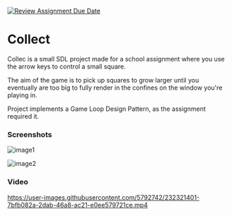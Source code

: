 [![Review Assignment Due Date](https://classroom.github.com/assets/deadline-readme-button-24ddc0f5d75046c5622901739e7c5dd533143b0c8e959d652212380cedb1ea36.svg)](https://classroom.github.com/a/xhZBU6iz)

# Collect

Collec is a small SDL project made for a school assignment where you use the arrow keys to control a small square.

The aim of the game is to pick up squares to grow larger until you eventually are too big to fully render in the confines on the window you're playing in.

Project implements a Game Loop Design Pattern, as the assignment required it.

### Screenshots

![image1](https://user-images.githubusercontent.com/5792742/232321410-f2163731-58fa-4b50-9233-d9ff6153ee47.png)

![image2](https://user-images.githubusercontent.com/5792742/232321412-a4ddac86-b9e4-4482-8b9b-1c3970f47a89.png)

### Video
https://user-images.githubusercontent.com/5792742/232321401-7bfb082a-2dab-46a8-ac21-e0ee579721ce.mp4

